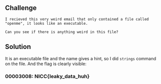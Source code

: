 ## Challenge
```
I recieved this very weird email that only contained a file called "openme", it looks like an executable.

Can you see if there is anything weird in this file?
```

## Solution

It is an executable file and the name gives a hint, so I did `strings` command on the file. And the flag is clearly visible:

### 00003008: NICC{leaky_data_huh}